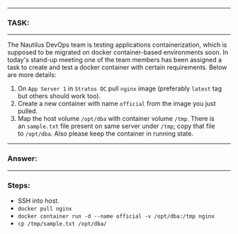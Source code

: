 
---
### TASK:
---
The Nautilus DevOps team is testing applications containerization, which is supposed to be migrated on docker container-based environments soon. In today's stand-up meeting one of the team members has been assigned a task to create and test a docker container with certain requirements. Below are more details:
1. On `App Server 1` in `Stratos DC` pull `nginx` image (preferably `latest` tag but others should work too).
2. Create a new container with name `official` from the image you just pulled.
3. Map the host volume `/opt/dba` with container volume `/tmp`. There is an `sample.txt` file present on same server under `/tmp`; copy that file to `/opt/dba`. Also please keep the container in running state.

---
### Answer:
---
### Steps:
- SSH into host.
- `docker pull nginx`
- `docker container run -d --name official -v /opt/dba:/tmp nginx`
- `cp /tmp/sample.txt /opt/dba/`
